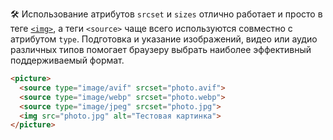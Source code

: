 ---
---

🛠 Использование атрибутов `srcset` и `sizes` отлично работает и просто в теге [`<img>`](/html/img), а теги `<source>` чаще всего используются совместно с атрибутом `type`. Подготовка и указание изображений, видео или аудио различных типов помогает браузеру выбрать наиболее эффективный поддерживаемый формат.

```html
<picture>
  <source type="image/avif" srcset="photo.avif">
  <source type="image/webp" srcset="photo.webp">
  <source type="image/jpeg" srcset="photo.jpg">
  <img src="photo.jpg" alt="Тестовая картинка">
</picture>
```
